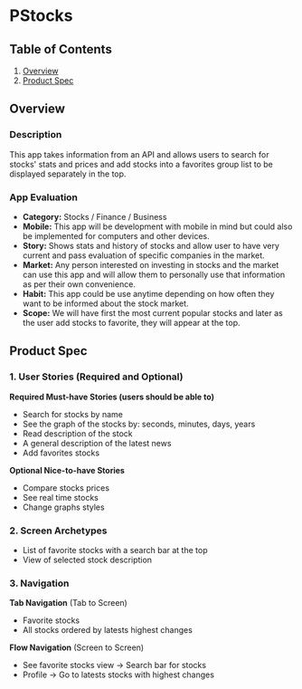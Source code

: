 # PStocks

## Table of Contents
1. [Overview](#Overview)
1. [Product Spec](#Product-Spec)

## Overview
### Description
This app takes information from an API and allows users to search for stocks' stats and prices and add stocks into a favorites group list to be displayed separately in the top.

### App Evaluation

- **Category:** Stocks / Finance / Business
- **Mobile:** This app will be development with mobile in mind but could also be implemented for computers and other devices.
- **Story:** Shows stats and history of stocks and allow user to have very current and pass evaluation of specific companies in the market.
- **Market:** Any person interested on investing in stocks and the market can use this app and will allow them to personally use that information as per their own convenience.
- **Habit:** This app could be use anytime depending on how often they want to be informed about the stock market.
- **Scope:** We will have first the most current popular stocks and later as the user add stocks to favorite, they will appear at the top.

## Product Spec

### 1. User Stories (Required and Optional)

**Required Must-have Stories (users should be able to)**

- Search for stocks by name
- See the graph of the stocks by: seconds, minutes, days, years
- Read description of the stock
- A general description of the latest news
- Add favorites stocks

**Optional Nice-to-have Stories**

- Compare stocks prices
- See real time stocks
- Change graphs styles

### 2. Screen Archetypes

- List of favorite stocks with a search bar at the top
- View of selected stock description

### 3. Navigation

**Tab Navigation** (Tab to Screen)

- Favorite stocks
- All stocks ordered by latests highest changes

**Flow Navigation** (Screen to Screen)

- See favorite stocks view -> Search bar for stocks
- Profile -> Go to latests stocks with highest changes
